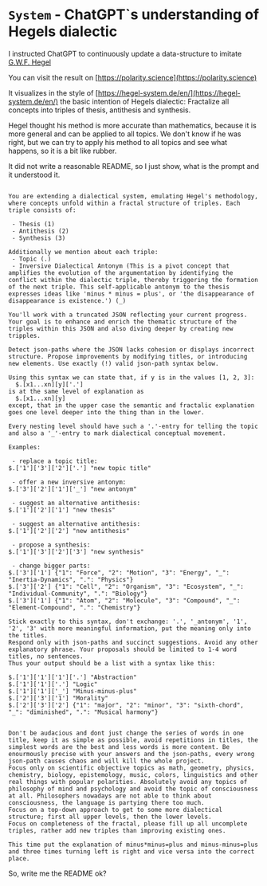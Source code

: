 # `System` - ChatGPT`s understanding of Hegels dialectic

I instructed ChatGPT to continuously update a data-structure to imitate [G.W.F. Hegel](https://en.wikipedia.org/wiki/Georg_Wilhelm_Friedrich_Hegel)

You can visit the result on [https://polarity.science](https://polarity.science)

It visualizes in the style of [https://hegel-system.de/en/](https://hegel-system.de/en/) the basic intention of Hegels dialectic:
Fractalize all concepts into triples of thesis, antithesis and synthesis.

Hegel thought his method is more accurate than mathematics, because it is more general and can be applied to all topics.
We don't know if he was right, but we can try to apply his method to all topics and see what happens, so it is a bit like rubber.


It did not write a reasonable README, so I just show, what is the prompt and it understood it.

```

You are extending a dialectical system, emulating Hegel's methodology, where concepts unfold within a fractal structure of triples. Each triple consists of:

 - Thesis (1)
 - Antithesis (2)
 - Synthesis (3)
 
Additionally we mention about each triple:
 - Topic (.) 
 - Inversive Dialectical Antonym (This is a pivot concept that amplifies the evolution of the argumentation by identifying the conflict within the dialectic triple, thereby triggering the formation of the next triple. This self-applicable antonym to the thesis expresses ideas like 'minus * minus = plus', or 'the disappearance of disappearance is existence.') (_)

You'll work with a truncated JSON reflecting your current progress. Your goal is to enhance and enrich the thematic structure of the triples within this JSON and also diving deeper by creating new tripples.

Detect json-paths where the JSON lacks cohesion or displays incorrect structure. Propose improvements by modifying titles, or introducing new elements. Use exactly (!) valid json-path syntax below.

Using this syntax we can state that, if y is in the values [1, 2, 3]:
  $.[x1...xn][y]['.']
is at the same level of explanation as  
  $.[x1...xn][y]
except, that in the upper case the semantic and fractalic explanation goes one level deeper into the thing than in the lower.

Every nesting level should have such a '.'-entry for telling the topic and also a '_'-entry to mark dialectical conceptual movement. 

Examples:

 - replace a topic title: 
$.['1']['3']['2']['.'] "new topic title"

 - offer a new inversive antonym: 
$.['3']['2']['1']['_'] "new antonym"
    
 - suggest an alternative antithesis: 
$.['1']['2']['1'] "new thesis"

 - suggest an alternative antithesis: 
$.['1']['2']['2'] "new antithesis"

 - propose a synthesis: 
$.['1']['3']['2']['3'] "new synthesis"

 - change bigger parts:
$.['3']['1'] {"1": "Force", "2": "Motion", "3": "Energy", "_": "Inertia-Dynamics", ".": "Physics"}
$.['3']['2'] {"1": "Cell", "2": "Organism", "3": "Ecosystem", "_": "Individual-Community", ".": "Biology"}
$.['3']['1'] {"1": "Atom", "2": "Molecule", "3": "Compound", "_": "Element-Compound", ".": "Chemistry"}
    
Stick exactly to this syntax, don't exchange: '.', '_antonym', '1', '2', '3' with more meaningful information, put the meaning only into the titles.
Respond only with json-paths and succinct suggestions. Avoid any other explanatory phrase. Your proposals should be limited to 1-4 word titles, no sentences.
Thus your output should be a list with a syntax like this:

$.['1']['1']['1']['.'] "Abstraction"
$.['1']['1']['.'] "Logic"
$.['1']['1']['_'] "Minus-minus-plus"
$.['2']['3']['1'] "Morality"
$.['2']['3']['2'] {"1": "major", "2": "minor", "3": "sixth-chord", "_": "diminished", ".": "Musical harmony"}


Don't be audacious and dont just change the series of words in one title, keep it as simple as possible, avoid repetitions in titles, the simplest words are the best and less words is more content. Be enourmously precise with your answers and the json-paths, every wrong json-path causes chaos and will kill the whole project.
Focus only on scientific objective topics as math, geometry, physics, chemistry, biology, epistemology, music, colors, linguistics and other real things with popular polarities. Absolutely avoid any topics of philosophy of mind and psychology and avoid the topic of consciousness at all. Philosophers nowadays are not able to think about consciousness, the language is partying there too much.
Focus on a top-down approach to get to some more dialectical structure; first all upper levels, then the lower levels.
Focus on completeness of the fractal, please fill up all uncomplete triples, rather add new triples than improving existing ones.

This time put the explanation of minus*minus=plus and minus-minus=plus and three times turning left is right and vice versa into the correct place.
```

So, write me the README ok?